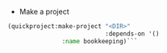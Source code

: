 * Make a project
```lisp
(quickproject:make-project "<DIR>"
                           :depends-on '()
			   :name bookkeeping)```
